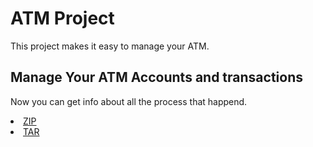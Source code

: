 # ATM Project
This project makes it easy to manage your ATM.
## Manage Your ATM Accounts and transactions
Now you can get info about all the process that happend.
<li class="downloads"><a href="{{ site.github.zip_url }}">ZIP</a></li>
<li class="downloads"><a href="{{ site.github.tar_url }}">TAR</a></li>
